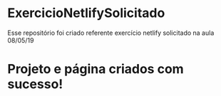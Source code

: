 # ExercicioNetlifySolicitado
Esse repositório foi criado referente exercício netlify solicitado na aula 08/05/19

# Projeto e página criados com sucesso!
